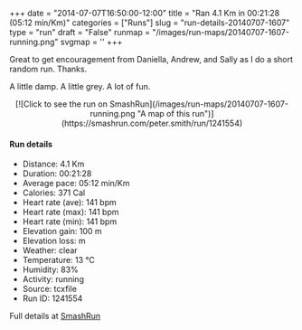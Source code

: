 +++
date = "2014-07-07T16:50:00-12:00"
title = "Ran 4.1 Km in 00:21:28 (05:12 min/Km)"
categories = ["Runs"]
slug = "run-details-20140707-1607"
type = "run"
draft = "False"
runmap = "/images/run-maps/20140707-1607-running.png"
svgmap = '<polyline points="5 45, 10 47, 22 32, 38 42, 60 49, 68 66, 82 69, 83 68, 88 63, 95 60, 99 52, 100 48, 95 39, 88 39, 76 46, 74 47, 71 47, 65 54, 62 53, 59 49, 43 45, 34 40, 22 33, 16 38, 10 48, 0 45">'
+++

Great to get encouragement from Daniella, Andrew, and Sally as I do a short random run. Thanks. 

A little damp. A little grey. A lot of fun. 



<!--more-->

<center>
[![Click to see the run on SmashRun](/images/run-maps/20140707-1607-running.png "A map of this run")](https://smashrun.com/peter.smith/run/1241554)
</center>

#### Run details

* Distance: 4.1 Km
* Duration: 00:21:28
* Average pace: 05:12 min/Km
* Calories: 371 Cal
* Heart rate (ave): 141 bpm
* Heart rate (max): 141 bpm
* Heart rate (min): 141 bpm
* Elevation gain: 100 m
* Elevation loss:  m
* Weather: clear
* Temperature: 13 &deg;C
* Humidity: 83%
* Activity: running
* Source: tcxfile
* Run ID: 1241554

Full details at [SmashRun](https://smashrun.com/peter.smith/run/1241554)